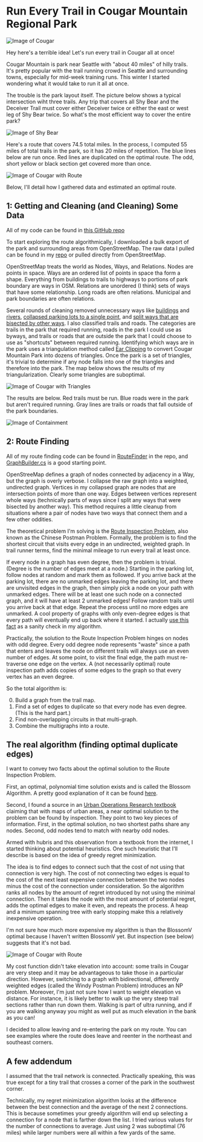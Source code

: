 Run Every Trail in Cougar Mountain Regional Park
=============================================

![Image of Cougar](images/cougar/osm_park.PNG)

Hey here's a terrible idea! Let's run every trail in Cougar all at once!

Cougar Mountain is park near Seattle with "about 40 miles" of hilly trails. 
It's pretty popular with the trail running crowd in Seattle and surrounding towns,
especially for mid-week training runs. This winter I started wondering what it would
take to run it all at once.

The trouble is the park layout itself. The picture below shows a typical intersection wiht three trails. Any trip that covers all Shy Bear and the Deceiver Trail must cover 
either Deceiver twice
or either the east or west leg of Shy Bear twice. So what's the most efficient way to cover the entire park?

![Image of Shy Bear](images/cougar/osm_shybear.png)

Here's a route that covers 74.5 total miles. In the process, I computed 55 miles of total trails in the park, so it has 20 miles of repetition. The blue lines below are run once. Red lines are duplicated on the optimal route. The odd, short yellow or black section get covered more than once.

![Image of Cougar with Route](images/cougar/minimize_regret_3_route.PNG)

Below, I'll detail how I gathered data and estimated an optimal route.

1: Getting and Cleaning (and Cleaning) Some Data
-------------------------------------------------

All of my code can be found in [this GitHub repo](http://github.com/guyrt/routefinder/)

To start exploring the route algorithmically, I downloaded a bulk export of the park and surrounding areas from OpenStreetMap.
The raw data I pulled can be found in my [repo](https://github.com/guyrt/routefinder/blob/master/data/cougar.osm) or pulled directly from OpenStreetMap.

OpenStreetMap treats the world as Nodes, Ways, and Relations. Nodes are points in space. 
Ways are an ordered list of points in space tha form a shape. Everything from buildings 
to trails to highways to portions of park boundary are ways in OSM. Relations are 
unordered (I think) sets of ways that have some relationship. Long roads are often 
relations. Municipal and park boundaries are often relations. 

Several rounds of cleaning removed unnecessary ways like [buildings](https://github.com/guyrt/routefinder/blob/master/src/RouteFinder/RouteCleaner/Transformers/DropBuildings.cs) and [rivers](https://github.com/guyrt/routefinder/blob/master/src/RouteFinder/RouteCleaner/Transformers/DropWater.cs), [collapsed parking lots to a single point](https://github.com/guyrt/routefinder/blob/master/src/RouteFinder/RouteCleaner/Transformers/CollapseParkingLots.cs), and [split ways that are bisected by other ways](https://github.com/guyrt/routefinder/blob/master/src/RouteFinder/RouteCleaner/Transformers/SplitBisectedWays.cs). 
I also classified trails and roads. The categories are trails in the park that required running, roads in the park I could use as byways, and trails or roads that are outside the park that I could choose to use as "shortcuts" between required running.
Identifying which ways are in the park uses a triangulation method called [Ear Clipping](https://github.com/guyrt/routefinder/blob/master/src/RouteFinder/RouteCleaner/PolygonUtils/PolygonTriangulation.cs) to convert Cougar Mountain Park into dozens of triangles. Once the park is a set of triangles, it's trivial to determine if any node falls into one of the triangles and therefore into the park. The map below shows the results of my triangularization. Clearly some triangles are suboptimal.

![Image of Cougar with Triangles](images/cougar/triangles.PNG)

The results are below. Red trails must be run. Blue roads were in the park but aren't required running. Gray lines are trails or roads that fall outside of the park boundaries.

![Image of Containment](images/cougar/labeled_ways.PNG)

2: Route Finding
-----------------

All of my route finding code can be found in [RouteFinder](https://github.com/guyrt/routefinder/tree/master/src/RouteFinder/RouteFinder) in the repo, and [GraphBuilder.cs](https://github.com/guyrt/routefinder/blob/master/src/RouteFinder/RouteFinderCmd/GraphBuilder.cs) is a good starting point.

OpenStreeMap defines a graph of nodes connected by adjacency in a Way, but the graph is 
overly verbose. I collapse the raw graph into a weighted, undirected graph. Vertices in my 
collapsed graph are nodes that are intersection points of more than one way. Edges between 
vertices represent whole ways (technically parts of ways since I split any ways that were 
bisected by another way). This method requires a little cleanup from situations where a 
pair of nodes have two ways that connect them and a few other oddities. 

The theoretical problem I'm solving is the [Route Inspection Problem](https://en.wikipedia.org/wiki/Route_inspection_problem), also known as the Chinese Postman Problem. Formally, the problem is to find the shortest circuit that visits every edge in an undirected, weighted graph. In trail runner terms, find the minimal mileage to run every trail at least once. 

If every node in a graph has even degree, then the problem is trivial. (Degree is the 
number of edges meet at a node.) Starting in the parking lot, follow nodes at random and 
mark them as followed. If you arrive back at the parking lot, there are no unmarked edges 
leaving the parking lot, and there are unvisited edges in the graph, then simply pick a 
node on your path with unmarked edges. There will be at least one such node on a connected 
graph, and it will have at least 2 unmarked edges! Follow random trails until you arrive 
back at that edge. Repeat the process until no more edges are unmarked. A cool property of 
graphs with only even-degree edges is that every path will eventually end up back where it started. I actually [use this fact](https://github.com/guyrt/routefinder/blob/master/src/RouteFinder/RouteFinder/RouteFinder.cs#L115) as a sanity check in my algorithm.

Practically, the solution to the Route Inspection Problem hinges on nodes with odd degree. 
Every odd degree node represents "waste" since a path that enters and leaves the node on 
different trails will always use an even number of edges. At some point, to visit the 
final edge, the path must re-traverse one edge on the vertex. A (not necessarily optimal) 
route inspection path adds copies of some edges to the graph so that every vertex has an 
even degree.


So the total algorithm is:

0) Build a graph from the trail map.
1) Find a set of edges to duplicate so that every node has even degree. (This is the hard part.)
2) Find non-overlapping circuits in that multi-graph.
3) Combine the multigraphs into a route.

The real algorithm (finding optimal duplicate edges)
----------------------------------------------------

I want to convey two facts about the optimal solution to the Route Inspection Problem.

First, an optimal, polynomial time solution exists and is called the Blossom Algorithm. 
A pretty good explanation of it can be found [here](http://pub.ist.ac.at/~vnk/papers/blossom5.pdf).

Second, I found a source in an [Urban Operations Research textbook](http://web.mit.edu/urban_or_book/www/book/chapter6/6.4.4.html) claiming that with maps of urban areas, a near optimal solution to the problem can be found by inspection. They point to two key pieces of information. First, in the optimal solution, no two shortest paths share any nodes. Second, odd nodes tend to match with nearby odd nodes. 

Armed with hubris and this observation from a textbook from the internet, I started thinking about potential heuristics. One such heuristic that I'll describe is based on the idea of greedy regret minimization.

The idea is to find edges to connect such that the cost of not using that connection is
very high. The cost of not connecting two edges is equal to the cost of the next least expensive connection between the two nodes minus the cost of the connection under consideration. So the algorithm ranks all nodes by the amount of regret introduced by not using the minimal connection. Then it takes the node with the most amount of potential regret, adds the optimal edges to make it even, and repeats the process. A heap and a minimum spanning tree with early stopping make this a relatively inexpensive operation.

I'm not sure how much more expensive my algorithm is than the BlossomV optimal because I
haven't written BlossomV yet. But inspection (see below) suggests that it's not bad.

![Image of Cougar with Route](images/cougar/minimize_regret_3_route.PNG)

My cost function didn't take elevation into account: some trails in Cougar are very steep and it may be advantageous to take those in a particular direction. However, switching to a graph with bidirectional, differently weighted edges (called the Windy Postman Problem) introduces an NP problem. Moreover, I'm just not sure how I want to weight elevation vs distance. For instance, it is likely better to walk up the very steep trail sections rather than run down them. Walking is part of ultra running, and if you are walking anyway you might as well put as much elevation in the bank as you can!

I decided to allow leaving and re-entering the park on my route. You can see examples where the route does leave and reenter in the northeast and southeast corners.

A few addendum
---------------

I assumed that the trail network is connected. Practically speaking, this was true except for a tiny trail that crosses a corner of the park in the southwest corner.

Technically, my regret minimization algorithm looks at the difference between the best connection and the average of the next 2 connections. This is because sometimes your greedy algorithm will end up selecting a connection for a node that is farther down the list. I tried various values for the number of connections to average. Just using 2 was suboptimal (76 miles) while larger numbers were all within a few yards of the same.
